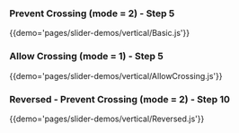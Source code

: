 ### Prevent Crossing (mode = 2) - Step 5 
{{demo='pages/slider-demos/vertical/Basic.js'}}

### Allow Crossing (mode = 1) - Step 5 
{{demo='pages/slider-demos/vertical/AllowCrossing.js'}}

### Reversed - Prevent Crossing (mode = 2) - Step 10 
{{demo='pages/slider-demos/vertical/Reversed.js'}}
